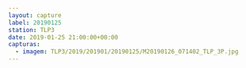 ```yaml
---
layout: capture
label: 20190125
station: TLP3
date: 2019-01-25 21:00:00+00:00
capturas:
  - imagem: TLP3/2019/201901/20190125/M20190126_071402_TLP_3P.jpg
---
```

